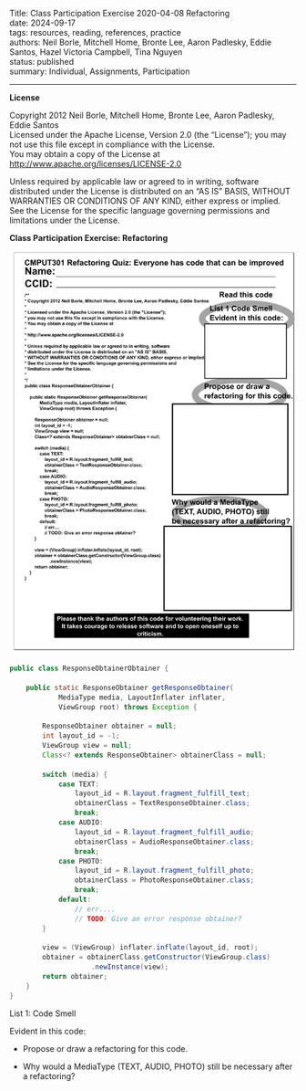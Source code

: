Title: Class Participation Exercise 2020-04-08 Refactoring  
date: 2024-09-17   
tags: resources, reading, references, practice  
authors: Neil Borle, Mitchell Home, Bronte Lee, Aaron Padlesky, Eddie Santos, Hazel Victoria Campbell, Tina Nguyen  
status: published  
summary: Individual, Assignments, Participation  

----

**License**  

Copyright 2012 Neil Borle, Mitchell Home, Bronte Lee, Aaron Padlesky, Eddie Santos     
Licensed under the Apache License, Version 2.0 (the “License”); you may not use this file except in compliance with the License.    
You may obtain a copy of the License at http://www.apache.org/licenses/LICENSE-2.0  

Unless required by applicable law or agreed to in writing, software distributed under the License is distributed on an “AS IS” BASIS, WITHOUT WARRANTIES OR CONDITIONS OF ANY KIND, either express or implied.  
See the License for the specific language governing permissions and limitations under the License. 

**Class Participation Exercise: Refactoring**

![Participation Exercise Image](../../content/images/old_participation/exer20200408refactoring.png)


```.java
public class ResponseObtainerObtainer {
 
    public static ResponseObtainer getResponseObtainer(
            MediaType media, LayoutInflater inflater,
            ViewGroup root) throws Exception {
 
        ResponseObtainer obtainer = null;
        int layout_id = -1;
        ViewGroup view = null;
        Class<? extends ResponseObtainer> obtainerClass = null;
 
        switch (media) {
            case TEXT:
                layout_id = R.layout.fragment_fulfill_text;
                obtainerClass = TextResponseObtainer.class;
                break;
            case AUDIO:
                layout_id = R.layout.fragment_fulfill_audio;
                obtainerClass = AudioResponseObtainer.class;
                break;
            case PHOTO:
                layout_id = R.layout.fragment_fulfill_photo;
                obtainerClass = PhotoResponseObtainer.class;
                break;
            default:
                // err....
                // TODO: Give an error response obtainer?
        }
 
        view = (ViewGroup) inflater.inflate(layout_id, root);
        obtainer = obtainerClass.getConstructor(ViewGroup.class)
                    .newInstance(view);
        return obtainer;
    }
}
```

List 1: Code Smell

Evident in this code:

* Propose or draw a refactoring for this code.

*  Why would a MediaType (TEXT, AUDIO, PHOTO) still be necessary after a refactoring?
